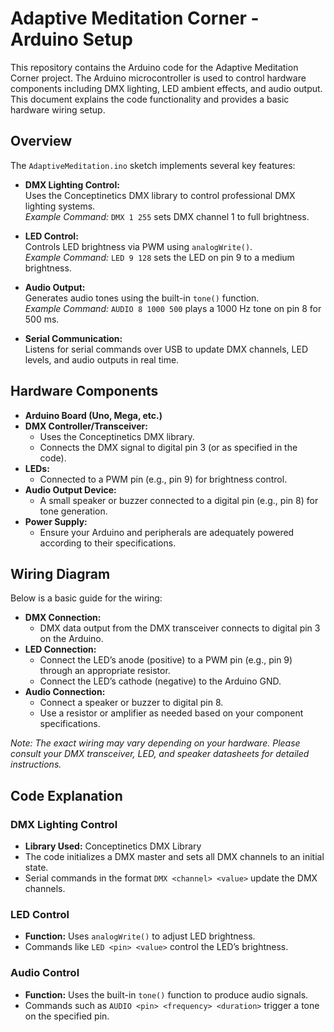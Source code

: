 # Adaptive Meditation Corner - Arduino Setup

This repository contains the Arduino code for the Adaptive Meditation Corner project. The Arduino microcontroller is used to control hardware components including DMX lighting, LED ambient effects, and audio output. This document explains the code functionality and provides a basic hardware wiring setup.

## Overview

The `AdaptiveMeditation.ino` sketch implements several key features:

- **DMX Lighting Control:**  
  Uses the Conceptinetics DMX library to control professional DMX lighting systems.  
  *Example Command:* `DMX 1 255` sets DMX channel 1 to full brightness.

- **LED Control:**  
  Controls LED brightness via PWM using `analogWrite()`.  
  *Example Command:* `LED 9 128` sets the LED on pin 9 to a medium brightness.

- **Audio Output:**  
  Generates audio tones using the built-in `tone()` function.  
  *Example Command:* `AUDIO 8 1000 500` plays a 1000 Hz tone on pin 8 for 500 ms.

- **Serial Communication:**  
  Listens for serial commands over USB to update DMX channels, LED levels, and audio outputs in real time.

## Hardware Components

- **Arduino Board (Uno, Mega, etc.)**
- **DMX Controller/Transceiver:**  
  - Uses the Conceptinetics DMX library.  
  - Connects the DMX signal to digital pin 3 (or as specified in the code).
- **LEDs:**  
  - Connected to a PWM pin (e.g., pin 9) for brightness control.
- **Audio Output Device:**  
  - A small speaker or buzzer connected to a digital pin (e.g., pin 8) for tone generation.
- **Power Supply:**  
  - Ensure your Arduino and peripherals are adequately powered according to their specifications.

## Wiring Diagram

Below is a basic guide for the wiring:

- **DMX Connection:**
  - DMX data output from the DMX transceiver connects to digital pin 3 on the Arduino.
- **LED Connection:**
  - Connect the LED’s anode (positive) to a PWM pin (e.g., pin 9) through an appropriate resistor.
  - Connect the LED’s cathode (negative) to the Arduino GND.
- **Audio Connection:**
  - Connect a speaker or buzzer to digital pin 8.
  - Use a resistor or amplifier as needed based on your component specifications.

*Note: The exact wiring may vary depending on your hardware. Please consult your DMX transceiver, LED, and speaker datasheets for detailed instructions.*

## Code Explanation

### DMX Lighting Control
- **Library Used:** Conceptinetics DMX Library  
- The code initializes a DMX master and sets all DMX channels to an initial state.  
- Serial commands in the format `DMX <channel> <value>` update the DMX channels.

### LED Control
- **Function:** Uses `analogWrite()` to adjust LED brightness.  
- Commands like `LED <pin> <value>` control the LED’s brightness.

### Audio Control
- **Function:** Uses the built-in `tone()` function to produce audio signals.  
- Commands such as `AUDIO <pin> <frequency> <duration>` trigger a tone on the specified pin.


